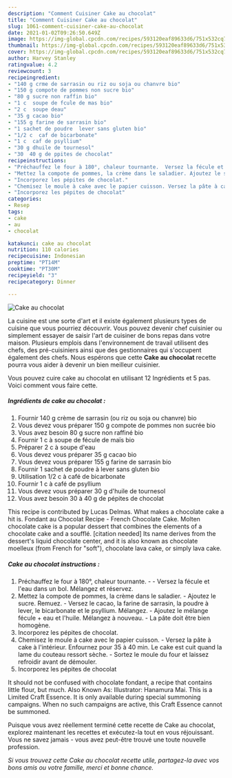 ```yaml
---
description: "Comment Cuisiner Cake au chocolat"
title: "Comment Cuisiner Cake au chocolat"
slug: 1061-comment-cuisiner-cake-au-chocolat
date: 2021-01-02T09:26:50.649Z
image: https://img-global.cpcdn.com/recipes/593120eaf89633d6/751x532cq70/cake-au-chocolat-photo-principale-de-la-recette.jpg
thumbnail: https://img-global.cpcdn.com/recipes/593120eaf89633d6/751x532cq70/cake-au-chocolat-photo-principale-de-la-recette.jpg
cover: https://img-global.cpcdn.com/recipes/593120eaf89633d6/751x532cq70/cake-au-chocolat-photo-principale-de-la-recette.jpg
author: Harvey Stanley
ratingvalue: 4.2
reviewcount: 3
recipeingredient:
- "140 g crme de sarrasin ou riz ou soja ou chanvre bio"
- "150 g compote de pommes non sucre bio"
- "80 g sucre non raffin bio"
- "1 c  soupe de fcule de mas bio"
- "2 c  soupe deau"
- "35 g cacao bio"
- "155 g farine de sarrasin bio"
- "1 sachet de poudre  lever sans gluten bio"
- "1/2 c  caf de bicarbonate"
- "1 c  caf de psyllium"
- "30 g dhuile de tournesol"
- "30  40 g de ppites de chocolat"
recipeinstructions:
- "Préchauffez le four à 180°, chaleur tournante.  Versez la fécule et l&#39;eau dans un bol. Mélangez et réservez."
- "Mettez la compote de pommes, la crème dans le saladier. Ajoutez le sucre. Remuez. Versez le cacao, la farine de sarrasin, la poudre à lever, le bicarbonate et le psyllium. Mélangez. Ajoutez le mélange fécule + eau et l&#39;huile. Mélangez à nouveau.  La pâte doit être bien homogène."
- "Incorporez les pépites de chocolat."
- "Chemisez le moule à cake avec le papier cuisson. Versez la pâte à cake à l&#39;intérieur. Enfournez pour 35 à 40 min. Le cake est cuit quand la lame du couteau ressort sèche. Sortez le moule du four et laissez refroidir avant de démouler."
- "Incorporez les pépites de chocolat"
categories:
- Resep
tags:
- cake
- au
- chocolat

katakunci: cake au chocolat 
nutrition: 110 calories
recipecuisine: Indonesian
preptime: "PT14M"
cooktime: "PT30M"
recipeyield: "3"
recipecategory: Dinner

---
```



![Cake au chocolat](https://img-global.cpcdn.com/recipes/593120eaf89633d6/751x532cq70/cake-au-chocolat-photo-principale-de-la-recette.jpg)

La cuisine est une sorte d'art et il existe également plusieurs types de cuisine que vous pourriez découvrir. Vous pouvez devenir chef cuisinier ou simplement essayer de saisir l'art de cuisiner de bons repas dans votre maison. Plusieurs emplois dans l'environnement de travail utilisent des chefs, des pré-cuisiniers ainsi que des gestionnaires qui s'occupent également des chefs. Nous espérons que cette <strong> Cake au chocolat </strong> recette pourra vous aider à devenir un bien meilleur cuisinier.

<!--inarticleads1-->

Vous pouvez cuire cake au chocolat en utilisant 12 Ingrédients et 5 pas. Voici comment vous faire cette.

##### Ingrédients de cake au chocolat :

1. Fournir 140 g crème de sarrasin (ou riz ou soja ou chanvre) bio
1. Vous devez vous préparer 150 g compote de pommes non sucrée bio
1. Vous avez besoin 80 g sucre non raffiné bio
1. Fournir 1 c à soupe de fécule de maïs bio
1. Préparer 2 c à soupe d&#39;eau
1. Vous devez vous préparer 35 g cacao bio
1. Vous devez vous préparer 155 g farine de sarrasin bio
1. Fournir 1 sachet de poudre à lever sans gluten bio
1. Utilisation 1/2 c à café de bicarbonate
1. Fournir 1 c à café de psyllium
1. Vous devez vous préparer 30 g d&#39;huile de tournesol
1. Vous avez besoin 30 à 40 g de pépites de chocolat


This recipe is contributed by Lucas Delmas. What makes a chocolate cake a hit is. Fondant au Chocolat Recipe - French Chocolate Cake. Molten chocolate cake is a popular dessert that combines the elements of a chocolate cake and a soufflé. [citation needed] Its name derives from the dessert&#39;s liquid chocolate center, and it is also known as chocolate moelleux (from French for &#34;soft&#34;), chocolate lava cake, or simply lava cake. 

<!--inarticleads2-->

##### Cake au chocolat instructions :

1. Préchauffez le four à 180°, chaleur tournante. -  - Versez la fécule et l&#39;eau dans un bol. Mélangez et réservez.
1. Mettez la compote de pommes, la crème dans le saladier. - Ajoutez le sucre. Remuez. - Versez le cacao, la farine de sarrasin, la poudre à lever, le bicarbonate et le psyllium. Mélangez. - Ajoutez le mélange fécule + eau et l&#39;huile. Mélangez à nouveau.  - La pâte doit être bien homogène.
1. Incorporez les pépites de chocolat.
1. Chemisez le moule à cake avec le papier cuisson. - Versez la pâte à cake à l&#39;intérieur. Enfournez pour 35 à 40 min. Le cake est cuit quand la lame du couteau ressort sèche. - Sortez le moule du four et laissez refroidir avant de démouler.
1. Incorporez les pépites de chocolat


It should not be confused with chocolate fondant, a recipe that contains little flour, but much. Also Known As: Illustrator: Hanamura Mai. This is a Limited Craft Essence. It is only available during special summoning campaigns. When no such campaigns are active, this Craft Essence cannot be summoned. 

<!--inarticleads1-->

<p>
Puisque vous avez réellement terminé cette recette de Cake au chocolat, explorez maintenant les recettes et exécutez-la tout en vous réjouissant. Vous ne savez jamais - vous avez peut-être trouvé une toute nouvelle profession.
</p>

<p>
<i>Si vous trouvez cette Cake au chocolat recette utile, partagez-la avec vos bons amis ou votre famille, merci et bonne chance.</i>
</p>
